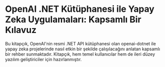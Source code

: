 # OpenAI .NET Kütüphanesi ile Yapay Zeka Uygulamaları: Kapsamlı Bir Kılavuz
Bu kitapçık, OpenAI'nin resmi .NET API kütüphanesi olan openai-dotnet ile yapay zeka projelerinde nasıl etkin bir şekilde çalışılacağını anlatan kapsamlı bir rehber sunmaktadır. Kitapçık, hem temel kullanıcılar hem de ileri düzey yazılım geliştiriciler için hazırlanmıştır.




